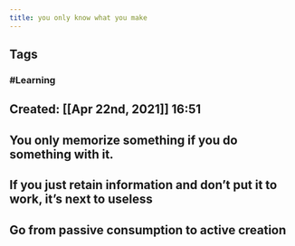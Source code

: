 ```yaml
---
title: you only know what you make
---
```


## Tags
### #Learning
## Created: [[Apr 22nd, 2021]] 16:51
## You only memorize something if you do something with it.
## If you just retain information and don’t put it to work, it’s next to useless
## Go from passive consumption to active creation
